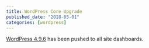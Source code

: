 ```yaml
---
title: WordPress Core Upgrade
published_date: "2018-05-01"
categories: [wordpress]
---
```

[WordPress 4.9.6](https://github.com/pantheon-systems/WordPress/pull/159) has been pushed to all site dashboards.
